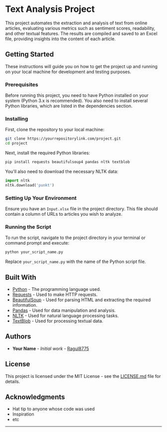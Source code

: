 
# Text Analysis Project

This project automates the extraction and analysis of text from online articles, evaluating various metrics such as sentiment scores, readability, and other textual features. The results are compiled and saved to an Excel file, providing insights into the content of each article.

## Getting Started

These instructions will guide you on how to get the project up and running on your local machine for development and testing purposes.

### Prerequisites

Before running this project, you need to have Python installed on your system (Python 3.x is recommended). You also need to install several Python libraries, which are listed in the dependencies section.

### Installing

First, clone the repository to your local machine:

```bash
git clone https://yourrepositorylink.com/project.git
cd project
```

Next, install the required Python libraries:

```bash
pip install requests beautifulsoup4 pandas nltk textblob
```

You'll also need to download the necessary NLTK data:

```python
import nltk
nltk.download('punkt')
```

### Setting Up Your Environment

Ensure you have an `Input.xlsx` file in the project directory. This file should contain a column of URLs to articles you wish to analyze.

### Running the Script

To run the script, navigate to the project directory in your terminal or command prompt and execute:

```bash
python your_script_name.py
```

Replace `your_script_name.py` with the name of the Python script file.

## Built With

- [Python](https://www.python.org/) - The programming language used.
- [Requests](https://requests.readthedocs.io/en/master/) - Used to make HTTP requests.
- [BeautifulSoup](https://www.crummy.com/software/BeautifulSoup/) - Used for parsing HTML and extracting the required information.
- [Pandas](https://pandas.pydata.org/) - Used for data manipulation and analysis.
- [NLTK](https://www.nltk.org/) - Used for natural language processing tasks.
- [TextBlob](https://textblob.readthedocs.io/en/dev/) - Used for processing textual data.

## Authors

- **Your Name** - *Initial work* - [Ragul8775](https://github.com/Ragul8775)

## License

This project is licensed under the MIT License - see the [LICENSE.md](LICENSE.md) file for details.

## Acknowledgments

- Hat tip to anyone whose code was used
- Inspiration
- etc

---

